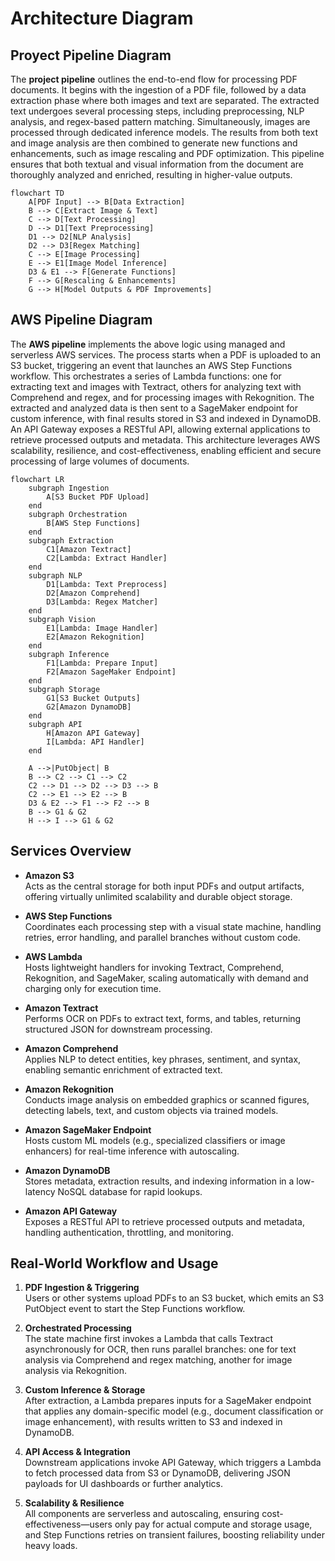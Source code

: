 
# Architecture Diagram

## Proyect Pipeline Diagram

The **project pipeline** outlines the end-to-end flow for processing PDF documents. It begins with the ingestion of a PDF file, followed by a data extraction phase where both images and text are separated. The extracted text undergoes several processing steps, including preprocessing, NLP analysis, and regex-based pattern matching. Simultaneously, images are processed through dedicated inference models. The results from both text and image analysis are then combined to generate new functions and enhancements, such as image rescaling and PDF optimization. This pipeline ensures that both textual and visual information from the document are thoroughly analyzed and enriched, resulting in higher-value outputs.

```mermaid
flowchart TD
    A[PDF Input] --> B[Data Extraction]
    B --> C[Extract Image & Text]
    C --> D[Text Processing]
    D --> D1[Text Preprocessing]
    D1 --> D2[NLP Analysis]
    D2 --> D3[Regex Matching]
    C --> E[Image Processing]
    E --> E1[Image Model Inference]
    D3 & E1 --> F[Generate Functions]
    F --> G[Rescaling & Enhancements]
    G --> H[Model Outputs & PDF Improvements]
```

## AWS Pipeline Diagram

The **AWS pipeline** implements the above logic using managed and serverless AWS services. The process starts when a PDF is uploaded to an S3 bucket, triggering an event that launches an AWS Step Functions workflow. This orchestrates a series of Lambda functions: one for extracting text and images with Textract, others for analyzing text with Comprehend and regex, and for processing images with Rekognition. The extracted and analyzed data is then sent to a SageMaker endpoint for custom inference, with final results stored in S3 and indexed in DynamoDB. An API Gateway exposes a RESTful API, allowing external applications to retrieve processed outputs and metadata. This architecture leverages AWS scalability, resilience, and cost-effectiveness, enabling efficient and secure processing of large volumes of documents.

```mermaid
flowchart LR
    subgraph Ingestion
        A[S3 Bucket PDF Upload]
    end
    subgraph Orchestration
        B[AWS Step Functions]
    end
    subgraph Extraction
        C1[Amazon Textract] 
        C2[Lambda: Extract Handler]
    end
    subgraph NLP
        D1[Lambda: Text Preprocess]
        D2[Amazon Comprehend]
        D3[Lambda: Regex Matcher]
    end
    subgraph Vision
        E1[Lambda: Image Handler]
        E2[Amazon Rekognition]
    end
    subgraph Inference
        F1[Lambda: Prepare Input]
        F2[Amazon SageMaker Endpoint]
    end
    subgraph Storage
        G1[S3 Bucket Outputs]
        G2[Amazon DynamoDB]
    end
    subgraph API
        H[Amazon API Gateway]
        I[Lambda: API Handler]
    end

    A -->|PutObject| B
    B --> C2 --> C1 --> C2
    C2 --> D1 --> D2 --> D3 --> B
    C2 --> E1 --> E2 --> B
    D3 & E2 --> F1 --> F2 --> B
    B --> G1 & G2
    H --> I --> G1 & G2
```

## Services Overview

- **Amazon S3**  
  Acts as the central storage for both input PDFs and output artifacts, offering virtually unlimited scalability and durable object storage.  

- **AWS Step Functions**  
  Coordinates each processing step with a visual state machine, handling retries, error handling, and parallel branches without custom code.  

- **AWS Lambda**  
  Hosts lightweight handlers for invoking Textract, Comprehend, Rekognition, and SageMaker, scaling automatically with demand and charging only for execution time.  

- **Amazon Textract**  
  Performs OCR on PDFs to extract text, forms, and tables, returning structured JSON for downstream processing.  

- **Amazon Comprehend**  
  Applies NLP to detect entities, key phrases, sentiment, and syntax, enabling semantic enrichment of extracted text.  

- **Amazon Rekognition**  
  Conducts image analysis on embedded graphics or scanned figures, detecting labels, text, and custom objects via trained models.  

- **Amazon SageMaker Endpoint**  
  Hosts custom ML models (e.g., specialized classifiers or image enhancers) for real-time inference with autoscaling.  

- **Amazon DynamoDB**  
  Stores metadata, extraction results, and indexing information in a low-latency NoSQL database for rapid lookups.  

- **Amazon API Gateway**  
  Exposes a RESTful API to retrieve processed outputs and metadata, handling authentication, throttling, and monitoring.  

## Real-World Workflow and Usage

1. **PDF Ingestion & Triggering**  
   Users or other systems upload PDFs to an S3 bucket, which emits an S3 PutObject event to start the Step Functions workflow.

2. **Orchestrated Processing**  
   The state machine first invokes a Lambda that calls Textract asynchronously for OCR, then runs parallel branches: one for text analysis via Comprehend and regex matching, another for image analysis via Rekognition.

3. **Custom Inference & Storage**  
   After extraction, a Lambda prepares inputs for a SageMaker endpoint that applies any domain-specific model (e.g., document classification or image enhancement), with results written to S3 and indexed in DynamoDB.

4. **API Access & Integration**  
   Downstream applications invoke API Gateway, which triggers a Lambda to fetch processed data from S3 or DynamoDB, delivering JSON payloads for UI dashboards or further analytics.

5. **Scalability & Resilience**  
   All components are serverless and autoscaling, ensuring cost-effectiveness—users only pay for actual compute and storage usage, and Step Functions retries on transient failures, boosting reliability under heavy loads.
